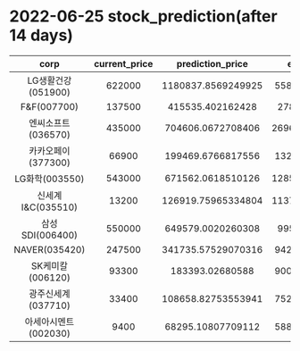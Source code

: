 # 2022-06-25 stock_prediction(after 14 days)

|   corp   |   current_price   |   prediction_price   |   expected_profit   |
|:--------:|:-----------------:|:--------------------:|:-------------------:|
|LG생활건강(051900)|622000|1180837.8569249925|558837.8569249925|
|F&F(007700)|137500|415535.402162428|278035.402162428|
|엔씨소프트(036570)|435000|704606.0672708406|269606.06727084063|
|카카오페이(377300)|66900|199469.6766817556|132569.6766817556|
|LG화학(003550)|543000|671562.0618510126|128562.06185101264|
|신세계 I&C(035510)|13200|126919.75965334804|113719.75965334804|
|삼성SDI(006400)|550000|649579.0020260308|99579.0020260308|
|NAVER(035420)|247500|341735.57529070316|94235.57529070316|
|SK케미칼(006120)|93300|183393.02680588|90093.02680588001|
|광주신세계(037710)|33400|108658.82753553941|75258.82753553941|
|아세아시멘트(002030)|9400|68295.10807709112|58895.10807709112|
